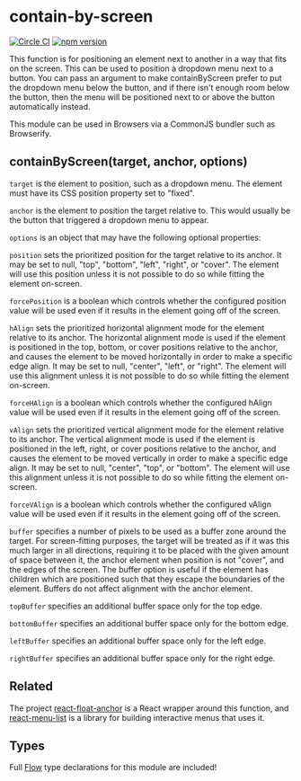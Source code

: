 # contain-by-screen

[![Circle CI](https://circleci.com/gh/AgentME/contain-by-screen.svg?style=shield)](https://circleci.com/gh/AgentME/contain-by-screen)
[![npm version](https://badge.fury.io/js/contain-by-screen.svg)](https://badge.fury.io/js/contain-by-screen)

This function is for positioning an element next to another in a way that fits
on the screen. This can be used to position a dropdown menu next to a button.
You can pass an argument to make containByScreen prefer to put the dropdown
menu below the button, and if there isn't enough room below the button, then
the menu will be positioned next to or above the button automatically instead.

This module can be used in Browsers via a CommonJS bundler such as Browserify.

## containByScreen(target, anchor, options)

`target` is the element to position, such as a dropdown menu. The element
must have its CSS position property set to "fixed".

`anchor` is the element to position the target relative to. This would usually
be the button that triggered a dropdown menu to appear.

`options` is an object that may have the following optional properties:

`position` sets the prioritized position for the target relative to its anchor.
It may be set to null, "top", "bottom", "left", "right", or "cover". The
element will use this position unless it is not possible to do so while fitting
the element on-screen.

`forcePosition` is a boolean which controls whether the configured position
value will be used even if it results in the element going off of the screen.

`hAlign` sets the prioritized horizontal alignment mode for the element
relative to its anchor. The horizontal alignment mode is used if the element is
positioned in the top, bottom, or cover positions relative to the anchor, and
causes the element to be moved horizontally in order to make a specific edge
align. It may be set to null, "center", "left", or "right". The element will
use this alignment unless it is not possible to do so while fitting the element
on-screen.

`forceHAlign` is a boolean which controls whether the configured hAlign value
will be used even if it results in the element going off of the screen.

`vAlign` sets the prioritized vertical alignment mode for the element relative
to its anchor. The vertical alignment mode is used if the element is positioned
in the left, right, or cover positions relative to the anchor, and causes the
element to be moved vertically in order to make a specific edge align. It may
be set to null, "center", "top", or "bottom". The element will use this
alignment unless it is not possible to do so while fitting the element
on-screen.

`forceVAlign` is a boolean which controls whether the configured vAlign value
will be used even if it results in the element going off of the screen.

`buffer` specifies a number of pixels to be used as a buffer zone around the
target. For screen-fitting purposes, the target will be treated as if it was
this much larger in all directions, requiring it to be placed with the given
amount of space between it, the anchor element when position is not "cover",
and the edges of the screen. The buffer option is useful if the element has
children which are positioned such that they escape the boundaries of the
element. Buffers do not affect alignment with the anchor element.

`topBuffer` specifies an additional buffer space only for the top edge.

`bottomBuffer` specifies an additional buffer space only for the bottom edge.

`leftBuffer` specifies an additional buffer space only for the left edge.

`rightBuffer` specifies an additional buffer space only for the right edge.

## Related

The project [react-float-anchor](https://github.com/StreakYC/react-float-anchor)
is a React wrapper around this function, and
[react-menu-list](https://github.com/StreakYC/react-menu-list) is a library for
building interactive menus that uses it.

## Types

Full [Flow](https://flowtype.org/) type declarations for this module are
included!

